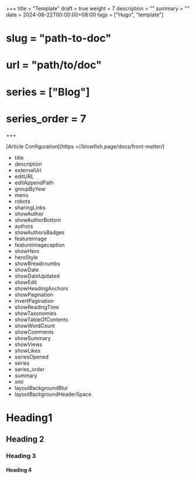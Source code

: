+++
title = "Template"
draft = true
weight = 7
description = ""
summary = ""
date = 2024-06-22T00:00:00+08:00
tags = ["Hugo", "template"]
# slug = "path-to-doc"
# url = "path/to/doc"
# series = ["Blog"]
# series_order = 7
+++

[Article Configuration](https =//blowfish.page/docs/front-matter/)

- title
- description
- externalUrl
- editURL
- editAppendPath
- groupByYear
- menu
- robots
- sharingLinks
- showAuthor
- showAuthorBottom
- authors
- showAuthorsBadges
- featureimage
- featureimagecaption
- showHero
- heroStyle
- showBreadcrumbs
- showDate
- showDateUpdated
- showEdit
- showHeadingAnchors
- showPagination
- invertPagination
- showReadingTime
- showTaxonomies
- showTableOfContents
- showWordCount
- showComments
- showSummary
- showViews
- showLikes
- seriesOpened
- series
- series_order
- summary
- xml
- layoutBackgroundBlur
- layoutBackgroundHeaderSpace

# Heading1

## Heading 2

### Heading 3

#### Heading 4
